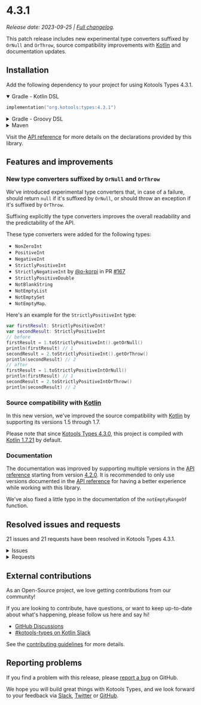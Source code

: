 <!--
    Copyright 2023 Loïc Lamarque.
    Use of this source code is governed by the MIT license.
-->

# 4.3.1

_Release date: 2023-09-25 | [Full changelog]._

This patch release includes new experimental type converters suffixed by
`OrNull` and `OrThrow`, source compatibility improvements with [Kotlin] and
documentation updates.

[full changelog]: https://github.com/kotools/types/blob/main/CHANGELOG.md#431
[kotlin]: https://kotlinlang.org

## Installation

Add the following dependency to your project for using Kotools Types 4.3.1.

<details open>
<summary>Gradle - Kotlin DSL</summary>

```kotlin
implementation("org.kotools:types:4.3.1")
```
</details>

<details>
<summary>Gradle - Groovy DSL</summary>

```groovy
implementation "org.kotools:types:4.3.1"
```
</details>

<details>
<summary>Maven</summary>

```xml
<dependencies>
    <dependency>
        <groupId>org.kotools</groupId>
        <artifactId>types</artifactId>
        <version>4.3.1</version>
    </dependency>
</dependencies>
```
</details>

Visit the [API reference] for more details on the declarations provided by this
library.

[api reference]: https://types.kotools.org

## Features and improvements

### New type converters suffixed by `OrNull` and `OrThrow`

We've introduced experimental type converters that, in case of a failure, should
return `null` if it's suffixed by `OrNull`, or should throw an exception if it's
suffixed by `OrThrow`.

Suffixing explicitly the type converters improves the overall readability and
the predictability of the API.

These type converters were added for the following types:

- `NonZeroInt`
- `PositiveInt`
- `NegativeInt`
- `StrictlyPositiveInt`
- `StrictlyNegativeInt` by [@o-korpi] in PR [#167]
- `StrictlyPositiveDouble`
- `NotBlankString`
- `NotEmptyList`
- `NotEmptySet`
- `NotEmptyMap`.

Here's an example for the `StrictlyPositiveInt` type:

```kotlin
var firstResult: StrictlyPositiveInt?
var secondResult: StrictlyPositiveInt
// before
firstResult = 1.toStrictlyPositiveInt().getOrNull()
println(firstResult) // 1
secondResult = 2.toStrictlyPositiveInt().getOrThrow()
println(secondResult) // 2
// after
firstResult = 1.toStrictlyPositiveIntOrNull()
println(firstResult) // 1
secondResult = 2.toStrictlyPositiveIntOrThrow()
println(secondResult) // 2
```

[@o-korpi]: https://github.com/o-korpi
[#167]: https://github.com/kotools/types/pull/167

### Source compatibility with [Kotlin]

In this new version, we've improved the source compatibility with [Kotlin] by
supporting its versions 1.5 through 1.7.

Please note that since [Kotools Types 4.3.0], this project is compiled with
[Kotlin 1.7.21] by default.

[Kotools Types 4.3.0]: https://github.com/kotools/types/releases/tag/4.3.0
[Kotlin 1.7.21]: https://github.com/JetBrains/kotlin/releases/tag/v1.7.21

### Documentation

The documentation was improved by supporting multiple versions in the
[API reference] starting from version [4.2.0].
It is recommended to only use versions documented in the [API reference] for
having a better experience while working with this library.

We've also fixed a little typo in the documentation of the `notEmptyRangeOf`
function.

[4.2.0]: https://github.com/kotools/types/releases/tag/4.2.0

## Resolved issues and requests

21 issues and 21 requests have been resolved in Kotools Types 4.3.1.

<details>
<summary>Issues</summary>

- [#84] - New `DeprecatedSinceKotoolsTypes` annotation.
- [#132] - New type converters suffixed by `OrNull` and `OrThrow` for
  `StrictlyPositiveDouble`.
- [#141] - New type converters suffixed by `OrNull` and `OrThrow` for
  `StrictlyPositiveInt`.
- [#149] - New type converters suffixed by `OrNull` and `OrThrow` for
  `StrictlyNegativeInt`.
- [#155] - New type converters suffixed by `OrNull` and `OrThrow` for
  `PositiveInt`.
- [#170] - Refactoring construction of `StrictlyNegativeInt`.
- [#171] - New type converters suffixed by `OrNull` and `OrThrow` for
  `NegativeInt`.
- [#173] - New type converters suffixed by `OrNull` and `OrThrow` for
  `NonZeroInt`.
- [#174] - New type converters suffixed by `OrNull` and `OrThrow` for
  `NotBlankString`.
- [#176] - New type converters suffixed by `OrNull` and `OrThrow` for
  `NotEmptyList`.
- [#177] - New `ExperimentalCollectionApi` annotation.
- [#178] - New type converters suffixed by `OrNull` and `OrThrow` for
  `NotEmptySet`.
- [#179] - New type converters suffixed by `OrNull` and `OrThrow` for
  `NotEmptyMap`.
- [#205] - API reference is deployed on every push.
- [#207] - Deploy API reference with SSH key.
- [#216] - Splitting tests in integration workflow.
- [#217] - Improving Gradle build script.
- [#218] - Release version 4.3.1.
- [#221] - Document types in README.
- [#237] - Secure API reference deployments.
- [#244] - Restoring project structure.

[#84]: https://github.com/kotools/types/issues/84
[#132]: https://github.com/kotools/types/issues/132
[#141]: https://github.com/kotools/types/issues/141
[#149]: https://github.com/kotools/types/issues/149
[#155]: https://github.com/kotools/types/issues/155
[#170]: https://github.com/kotools/types/issues/170
[#171]: https://github.com/kotools/types/issues/171
[#173]: https://github.com/kotools/types/issues/173
[#174]: https://github.com/kotools/types/issues/174
[#176]: https://github.com/kotools/types/issues/176
[#177]: https://github.com/kotools/types/issues/177
[#178]: https://github.com/kotools/types/issues/178
[#179]: https://github.com/kotools/types/issues/179
[#205]: https://github.com/kotools/types/issues/205
[#207]: https://github.com/kotools/types/issues/207
[#216]: https://github.com/kotools/types/issues/216
[#217]: https://github.com/kotools/types/issues/217
[#218]: https://github.com/kotools/types/issues/218
[#221]: https://github.com/kotools/types/issues/221
[#237]: https://github.com/kotools/types/issues/237
[#244]: https://github.com/kotools/types/issues/244
</details>

<details>
<summary>Requests</summary>

- [#164] - Add type converters suffixed by `OrNull` and `OrThrow` for
  `StrictlyPositiveInt`.
- [#167] by [@o-korpi] - Add type converters suffixed by `OrNull` and `OrThrow`
  for `StrictlyNegativeInt`.
- [#181] - Update construction of `StrictlyNegativeInt`.
- [#182] - Add type converters suffixed by `OrNull` and `OrThrow` for
  `NotBlankString`.
- [#183] - Add `ExperimentalCollectionApi` annotation.
- [#195] - Add `DeprecatedSinceKotoolsTypes` annotation.
- [#197] - Document pull requests in changelog.
- [#198] - Support multiple versions in API reference.
- [#199] - Extract versions from Gradle build script.
- [#201] - Fix version of `ExperimentalCollectionApi` annotation.
- [#202] - Fix version of type converters suffixed by `OrNull` and `OrThrow` for
  `StrictlyPositiveInt`.
- [#203] - Fix version of type converters suffixed by `OrNull` and `OrThrow` for
  `StrictlyNegativeInt`.
- [#204] - Fix version of type converters suffixed by `OrNull` and `OrThrow` for
  `NotBlankString`.
- [#206] - Move API references to a dedicated branch.
- [#208] - Enable API reference deployments with SSH key.
- [#210] - Support Kotlin 1.5 through 1.7 - v1.
- [#213] - Support Kotlin 1.5 through 1.7 - v2.
- [#222] - Fix documentation of `notEmptyRangeOf` function.
- [#233] - Add type converters suffixed by `OrNull` and `OrThrow` for
  `StrictlyPositiveDouble`.
- [#235] - Fix documentation of type converters suffixed by `OrNull` and
  `OrThrow` for `StrictlyPositiveDouble`.
- [#236] - Add type converters suffixed by `OrNull` and `OrThrow` for
  `PositiveInt`.

[#164]: https://github.com/kotools/types/pull/164
[#181]: https://github.com/kotools/types/pull/181
[#182]: https://github.com/kotools/types/pull/182
[#183]: https://github.com/kotools/types/pull/183
[#195]: https://github.com/kotools/types/pull/195
[#197]: https://github.com/kotools/types/pull/197
[#198]: https://github.com/kotools/types/pull/198
[#199]: https://github.com/kotools/types/pull/199
[#201]: https://github.com/kotools/types/pull/201
[#202]: https://github.com/kotools/types/pull/202
[#203]: https://github.com/kotools/types/pull/203
[#204]: https://github.com/kotools/types/pull/204
[#206]: https://github.com/kotools/types/pull/206
[#208]: https://github.com/kotools/types/pull/208
[#210]: https://github.com/kotools/types/pull/210
[#213]: https://github.com/kotools/types/pull/213
[#222]: https://github.com/kotools/types/pull/222
[#233]: https://github.com/kotools/types/pull/233
[#235]: https://github.com/kotools/types/pull/235
[#236]: https://github.com/kotools/types/pull/236
</details>

## External contributions

As an Open-Source project, we love getting contributions from our community!

If you are looking to contribute, have questions, or want to keep up-to-date
about what's happening, please follow us here and say hi!

- [GitHub Discussions]
- [#kotools-types on Kotlin Slack]

See the [contributing guidelines](/CONTRIBUTING.md) for more details.

[#kotools-types on Kotlin Slack]: https://kotlinlang.slack.com/archives/C05H0L1LD25
[gitHub discussions]: https://github.com/kotools/types/discussions

## Reporting problems

If you find a problem with this release, please [report a bug] on GitHub.

[report a bug]: https://github.com/kotools/types/issues/new?assignees=&labels=bug&projects=&template=bug-template.md&title=Bug

We hope you will build great things with Kotools Types, and we look forward to
your feedback via [Slack][#kotools-types on Kotlin Slack], [Twitter] or
[GitHub].

[github]: https://github.com/kotools
[twitter]: https://twitter.com/KotoolsContact
